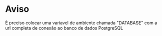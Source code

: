 # Aviso
É preciso colocar uma variavel de ambiente chamada "DATABASE" com a url completa de conexão ao banco de dados PostgreSQL